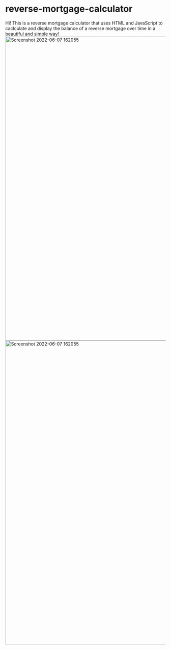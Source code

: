 # reverse-mortgage-calculator

Hi! This is a reverse mortgage calculator that uses HTML and JavaScript to caclculate and display the balance of a reverse mortgage over time in a beautiful and simple way!<img width="955" alt="Screenshot 2022-06-07 162055" src="https://user-images.githubusercontent.com/79293495/172475062-3b4be350-c02d-40fd-ad6b-0ca50c97481d.png">
<img width="955" alt="Screenshot 2022-06-07 162055" src="https://user-images.githubusercontent.com/79293495/172475082-41926134-5a0d-44a5-8b10-0dc7240db065.png">
